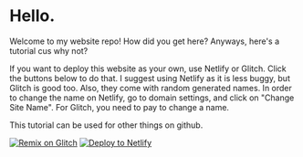 # Hello.
Welcome to my website repo! How did you get here? Anyways, here's a tutorial cus why not?

If you want to deploy this website as your own, use Netlify or Glitch. Click the buttons below to do that. I suggest using Netlify as it is less buggy, but Glitch is good too. Also, they come with random generated names.
In order to change the name on Netlify, go to domain settings, and click on "Change Site Name". For Glitch, you need to pay to change a name.

This tutorial can be used for other things on github.

<a target="_blank" href="https://glitch.com/edit/#!/import/github/GermanicPanzer/workpls"><img alt="Remix on Glitch" src="https://binbashbanana.github.io/deploy-buttons/buttons/remade/glitch.svg"></a>
<a target="_blank" href="https://app.netlify.com/start/deploy?repository=https://github.com/GermanicPanzer/workpls"><img alt="Deploy to Netlify" src="https://binbashbanana.github.io/deploy-buttons/buttons/remade/netlify.svg"></a>
